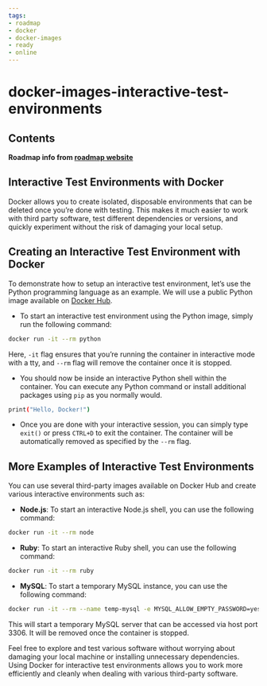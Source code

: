 ```yaml
---
tags:
- roadmap
- docker
- docker-images
- ready
- online
---
```


# docker-images-interactive-test-environments

## Contents

__Roadmap info from [roadmap website](https://roadmap.sh/docker/using-third-party-images/interactive-test-environments)__

## Interactive Test Environments with Docker

Docker allows you to create isolated, disposable environments that can be deleted once you’re done with testing. This makes it much easier to work with third party software, test different dependencies or versions, and quickly experiment without the risk of damaging your local setup.

## Creating an Interactive Test Environment with Docker

To demonstrate how to setup an interactive test environment, let’s use the Python programming language as an example. We will use a public Python image available on [Docker Hub](https://hub.docker.com/_/python).

* To start an interactive test environment using the Python image, simply run the following command:

```bash
docker run -it --rm python

```

Here, `-it` flag ensures that you’re running the container in interactive mode with a tty, and `--rm` flag will remove the container once it is stopped.

* You should now be inside an interactive Python shell within the container. You can execute any Python command or install additional packages using `pip` as you normally would.

```bash
print("Hello, Docker!")

```

* Once you are done with your interactive session, you can simply type `exit()` or press `CTRL+D` to exit the container. The container will be automatically removed as specified by the `--rm` flag.

## More Examples of Interactive Test Environments

You can use several third-party images available on Docker Hub and create various interactive environments such as:

* __Node.js__: To start an interactive Node.js shell, you can use the following command:

```bash
docker run -it --rm node

```

* __Ruby__: To start an interactive Ruby shell, you can use the following command:

```bash
docker run -it --rm ruby

```

* __MySQL__: To start a temporary MySQL instance, you can use the following command:

```bash
docker run -it --rm --name temp-mysql -e MYSQL_ALLOW_EMPTY_PASSWORD=yes -p 3306:3306 mysql

```

This will start a temporary MySQL server that can be accessed via host port 3306. It will be removed once the container is stopped.

Feel free to explore and test various software without worrying about damaging your local machine or installing unnecessary dependencies. Using Docker for interactive test environments allows you to work more efficiently and cleanly when dealing with various third-party software.
